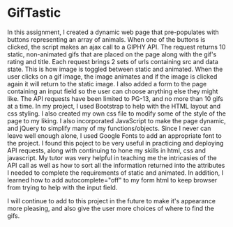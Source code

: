 # GifTastic
In this assignment, I created a dynamic web page that pre-populates with buttons representing an array of animals. When one of the buttons is clicked, the script makes an ajax call to a GIPHY API.
The request returns 10 static, non-animated gifs that are placed on the page along with the gif's rating and title. Each request brings 2 sets of urls containing src and data state. This is how image is toggled between static and animated.
When the user clicks on a gif image, the image animates and if the image is clicked again it will return to the static image.
I also added a form to the page containing an input field so the user can choose anything else they might like. The API requests have been limited to PG-13, and no more than 10 gifs at a time.
In my project, I used Bootstrap to help with the HTML layout and css styling. I also created my own css file to modify some of the style of the page to my liking. I also incorporated JavaScript to make the page dynamic, and jQuery to simplify many of my functions/objects. Since I never can leave well enough alone, I used Google Fonts to add an appropriate font to the project.
I found this poject to be very useful in practicing and deploying API requests, along with continuing to hone my skills in html, css and javascript.
My tutor was very helpful in teaching me the intricasies of the API call as well as how to sort all the information returned into the attributes I needed to complete the requirements of static and animated. 
In addition, I learned how to add autocomplete="off" to my form html to keep browser from trying to help with the input field.

I will continue to add to this project in the future to make it's appearance more pleasing, and also give the user more choices of where to find the gifs.